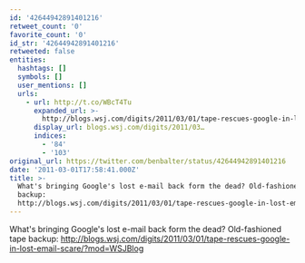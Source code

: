 ```yaml
---
id: '42644942891401216'
retweet_count: '0'
favorite_count: '0'
id_str: '42644942891401216'
retweeted: false
entities:
  hashtags: []
  symbols: []
  user_mentions: []
  urls:
    - url: http://t.co/WBcT4Tu
      expanded_url: >-
        http://blogs.wsj.com/digits/2011/03/01/tape-rescues-google-in-lost-email-scare/?mod=WSJBlog
      display_url: blogs.wsj.com/digits/2011/03…
      indices:
        - '84'
        - '103'
original_url: https://twitter.com/benbalter/status/42644942891401216
date: '2011-03-01T17:58:41.000Z'
title: >-
  What's bringing Google's lost e-mail back form the dead? Old-fashioned tape
  backup:
  http://blogs.wsj.com/digits/2011/03/01/tape-rescues-google-in-lost-email-scare/?mod=WSJBlog
---
```


What's bringing Google's lost e-mail back form the dead? Old-fashioned tape backup: http://blogs.wsj.com/digits/2011/03/01/tape-rescues-google-in-lost-email-scare/?mod=WSJBlog